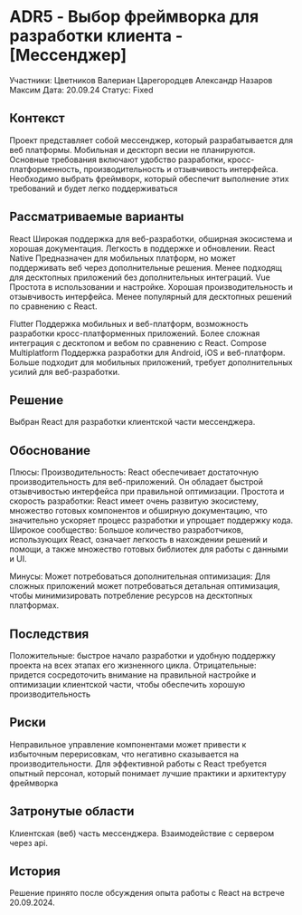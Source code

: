 # ADR5 - Выбор фреймворка для разработки клиента - [Мессенджер]
Участники:
Цветников Валериан
Царегородцев Александр
Назаров Максим
Дата: 20.09.24
Статус: Fixed

## Контекст
Проект представляет собой мессенджер, который разрабатывается для веб платформы. Мобильная и дескторп весии не планируются. Основные требования включают удобство разработки, кросс-платформенность, производительность и отзывчивость интерфейса. Необходимо выбрать фреймворк, который обеспечит выполнение этих требований и будет легко поддерживаться

## Рассматриваемые варианты
React
Широкая поддержка для веб-разработки, обширная экосистема и хорошая документация.
Легкость в поддержке и обновлении.
React Native
Предназначен для мобильных платформ, но может поддерживать веб через дополнительные решения.
Менее подходящ для десктопных приложений без дополнительных интеграций.
Vue
Простота в использовании и настройке.
Хорошая производительность и отзывчивость интерфейса.
Менее популярный для десктопных решений по сравнению с React.


Flutter
Поддержка мобильных и веб-платформ, возможность разработки кросс-платформенных приложений.
Более сложная интеграция с десктопом и вебом по сравнению с React.
Compose Multiplatform
Поддержка разработки для Android, iOS и веб-платформ.
Больше подходит для мобильных приложений, требует дополнительных усилий для веб-разработки.
## Решение
Выбран React для разработки клиентской части мессенджера.

## Обоснование
Плюсы:
Производительность: React обеспечивает достаточную производительность для веб-приложений. Он обладает быстрой отзывчивостью интерфейса при правильной оптимизации.
Простота и скорость разработки: React имеет очень развитую экосистему, множество готовых компонентов и обширную документацию, что значительно ускоряет процесс разработки и упрощает поддержку кода.
Широкое сообщество: Большое количество разработчиков, использующих React, означает легкость в нахождении решений и помощи, а также множество готовых библиотек для работы с данными и UI.

Минусы:
Может потребоваться дополнительная оптимизация: Для сложных приложений может потребоваться детальная оптимизация, чтобы минимизировать потребление ресурсов на десктопных платформах.
## Последствия
Положительные: быстрое начало разработки и удобную поддержку проекта на всех этапах его жизненного цикла.
Отрицательные: придется сосредоточить внимание на правильной настройке и оптимизации клиентской части, чтобы обеспечить хорошую производительность

## Риски
Неправильное управление компонентами может привести к избыточным перерисовкам, что негативно сказывается на производительности. Для эффективной работы с React требуется опытный персонал, который понимает лучшие практики и архитектуру фреймворка

## Затронутые области
Клиентская (веб) часть мессенджера.
Взаимодействие с сервером через api.

## История
Решение принято после обсуждения опыта работы c React на встрече 20.09.2024.
